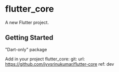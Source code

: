 # flutter_core

A new Flutter project.

## Getting Started

"Dart-only" package

Add in your project
  flutter_core:
    git:
      url: https://github.com/jvvsrinukumar/flutter-core
      ref: dev
